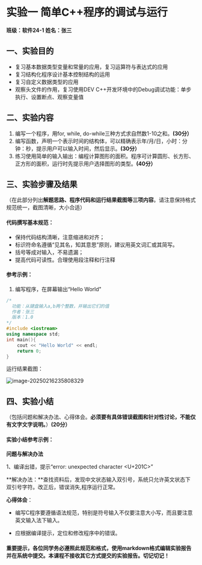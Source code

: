 # 实验一 简单C++程序的调试与运行

**班级：软件24-1  姓名：张三**

## 一、实验目的

- 复习基本数据类型变量和常量的应用，复习运算符与表达式的应用
- 复习结构化程序设计基本控制结构的运用
- 复习自定义数据类型的应用
- 观察头文件的作用，复习使用DEV C++开发环境中的Debug调试功能：单步执行、设置断点、观察变量值

## 二、实验内容

1. 编写一个程序，用for, while, do-while三种方式求自然数1-10之和。**(30分）**
2. 编写函数，声明一个表示时间的结构体，可以精确表示年/月/日，小时：分钟：秒，提示用户可以输入时间，然后显示。**(30分）**
3. 练习使用简单的输入输出：编程计算图形的面积。程序可计算圆形、长方形、正方形的面积，运行时先提示用户选择图形的类型。**(40分）**

## 三、实验步骤及结果

（在此部分列出**解题思路、程序代码和运行结果截图等三项内容**。请注意保持格式规范统一，截图清晰，大小合适）

#### 代码撰写基本规范：

- 保持代码结构清晰，注意缩进和对齐；
- 标识符命名遵循“见其名，知其意思”原则，建议用英文词汇或其简写。
- 括号等成对输入，不易遗漏；
- 提高代码可读性。合理使用段注释和行注释

#### 参考示例：

1. 编写程序，在屏幕输出“Hello World"

```c++
/*
  功能：从键盘输入a,b两个整数，并输出它们的值
  作者：张三
  版本：1.0
*/
#include <iostream>
using namespace std;
int main(){
    cout << "Hello World" << endl;
    return 0;
}
```

运行结果截图：

![image-20250216235808329](https://github.com/user-attachments/assets/8191d97b-b8e1-4665-b125-e3500b4b4f78)


## 四、实验小结

（包括问题和解决办法、心得体会。**必须要有具体错误截图和针对性讨论，不能仅有文字文字说明。**）**(20分）**

#### 实验小结参考示例：

**问题与解决办法**

1、编译出错，提示“error: unexpected character <U+201C>”

**解决办法：**查找资料后，发现中文状态输入双引号，系统只允许英文状态下双引号字符。改正后，错误消失,程序运行正常。

**心得体会**：

- 编写C程序要遵循语法规范，特别是符号输入不仅要注意大小写，而且要注意英文输入法下输入。

- 应根据编译提示，定位和修改程序中的错误。

  

#### 重要提示，各位同学务必遵照此规范和格式，使用markdown格式编辑实验报告并在系统中提交。本课程不接收其它方式提交的实验报告。切记切记！
